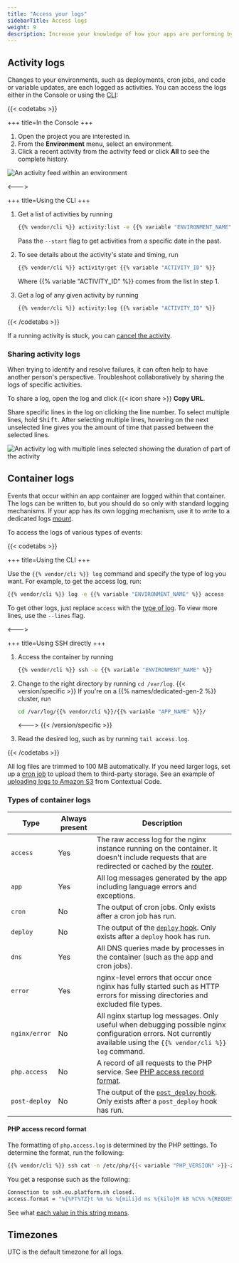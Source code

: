 ```yaml
---
title: "Access your logs"
sidebarTitle: Access logs
weight: 9
description: Increase your knowledge of how your apps are performing by accessing their container and activity logs.
---
```


## Activity logs

Changes to your environments, such as deployments, cron jobs, and code or variable updates,
are each logged as activities.
You can access the logs either in the Console or using the [CLI](../../administration/cli/_index.md):

{{< codetabs >}}

+++
title=In the Console
+++

1. Open the project you are interested in.
2. From the **Environment** menu, select an environment.
3. Click a recent activity from the activity feed or click **All** to see the complete history.

![An activity feed within an environment](/images/management-console/activity.png "0.5")

<--->

+++
title=Using the CLI
+++

1. Get a list of activities by running

   ``` bash
   {{% vendor/cli %}} activity:list -e {{% variable "ENVIRONMENT_NAME" %}}
   ```

   Pass the `--start` flag to get activities from a specific date in the past.

2. To see details about the activity's state and timing, run

   ``` bash
   {{% vendor/cli %}} activity:get {{% variable "ACTIVITY_ID" %}}
   ```

   Where {{% variable "ACTIVITY_ID" %}} comes from the list in step 1.

3. Get a log of any given activity by running

   ``` bash
   {{% vendor/cli %}} activity:log {{% variable "ACTIVITY_ID" %}}
   ```

{{< /codetabs >}}

If a running activity is stuck, you can [cancel the activity](../../environments/cancel-activity.md).

### Sharing activity logs

When trying to identify and resolve failures, it can often help to have another person's perspective.
Troubleshoot collaboratively by sharing the logs of specific activities.

To share a log, open the log and click {{< icon share >}} **Copy URL**.

Share specific lines in the log on clicking the line number.
To select multiple lines, hold <kbd>Shift</kbd>.
After selecting multiple lines,
hovering on the next unselected line gives you the amount of time that passed between the selected lines.

![An activity log with multiple lines selected showing the duration of part of the activity](/images/management-console/activity-lines.png "0.5")

## Container logs

Events that occur within an app container are logged within that container.
The logs can be written to, but you should do so only with standard logging mechanisms.
If your app has its own logging mechanism, use it to write to a dedicated logs [mount](/create-apps/app-reference/builtin-image.md#mounts).

To access the logs of various types of events:

{{< codetabs >}}

+++
title=Using the CLI
+++

Use the `{{% vendor/cli %}} log` command and specify the type of log you want.
For example, to get the access log, run:

```bash
{{% vendor/cli %}} log -e {{% variable "ENVIRONMENT_NAME" %}} access
```

To get other logs, just replace `access` with the [type of log](#types-of-container-logs).
To view more lines, use the `--lines` flag.

<--->

+++
title=Using SSH directly
+++

1. Access the container by running

   ``` bash
   {{% vendor/cli %}} ssh -e {{% variable "ENVIRONMENT_NAME" %}}
   ```

2. Change to the right directory by running `cd /var/log`.
   {{< version/specific >}}
   If you're on a {{% names/dedicated-gen-2 %}} cluster, run

   ``` bash
   cd /var/log/{{% vendor/cli %}}/{{% variable "APP_NAME" %}}/
   ```
   <--->
   {{< /version/specific >}}

3. Read the desired log, such as by running `tail access.log`.

{{< /codetabs >}}

All log files are trimmed to 100 MB automatically.
If you need larger logs, set up a [cron job](/create-apps/app-reference/builtin-image.md#crons) to upload them to third-party storage.
See an example of [uploading logs to Amazon S3](https://gitlab.com/contextualcode/platformsh-store-logs-at-s3) from Contextual Code.

### Types of container logs

| Type          | Always present | Description |
| ------------- | -------------- | ----------- |
| `access`      | Yes            | The raw access log for the nginx instance running on the container. It doesn't include requests that are redirected or cached by the [router](../../define-routes/_index.md). |
| `app`         | Yes            | All log messages generated by the app including language errors and exceptions. |
| `cron`        | No             | The output of cron jobs. Only exists after a cron job has run. |
| `deploy`      | No             | The output of the [`deploy` hook](../../create-apps/hooks/hooks-comparison.md#deploy-hook). Only exists after a `deploy` hook has run. |
| `dns`         | Yes            | All DNS queries made by processes in the container (such as the app and cron jobs). |
| `error`       | Yes            | nginx-level errors that occur once nginx has fully started such as HTTP errors for missing directories and excluded file types. |
| `nginx/error` | No             | All nginx startup log messages. Only useful when debugging possible nginx configuration errors. Not currently available using the `{{% vendor/cli %}} log` command. |
| `php.access`  | No             | A record of all requests to the PHP service. See [PHP access record format](#php-access-record-format). |
| `post-deploy` | No             | The output of the [`post_deploy` hook](../../create-apps/hooks/hooks-comparison.md#post-deploy-hook). Only exists after a `post_deploy` hook has run. |

#### PHP access record format

The formatting of `php.access.log` is determined by the PHP settings.
To determine the format, run the following:

```bash
{{% vendor/cli %}} ssh cat -n /etc/php/{{< variable "PHP_VERSION" >}}-zts/fpm/php-fpm.conf | grep "access.format"
```

You get a response such as the following:

```bash
Connection to ssh.eu.platform.sh closed.
access.format = "%{%FT%TZ}t %m %s %{mili}d ms %{kilo}M kB %C%% %{REQUEST_URI}e"
```

See what [each value in this string means](https://www.php.net/manual/en/install.fpm.configuration.php#access-format).

## Timezones

UTC is the default timezone for all logs.
